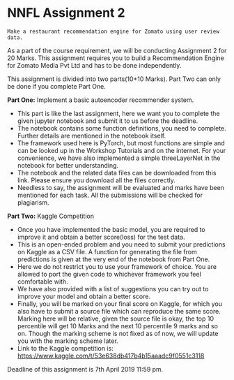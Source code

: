 # NNFL Assignment 2

    Make a restaurant recommendation engine for Zomato using user review data.

As a part of the course requirement, we will be conducting Assignment 2 for 20 Marks. This assignment requires you to build a Recommendation Engine for Zomato Media Pvt Ltd and has to be done independently.

This assignment is divided into two parts(10+10 Marks). Part Two can only be done if you complete Part One.

**Part One:** Implement a basic autoencoder recommender system.
- This part is like the last assignment, here we want you to complete the given jupyter notebook and submit it to us before the deadline.
- The notebook contains some function definitions, you need to complete. Further details are mentioned in the notebook itself. 
- The framework used here is PyTorch, but most functions are simple and can be looked up in the Workshop Tutorials and on the internet. For your convenience, we have also implemented a simple threeLayerNet in the notebook for better understanding.
- The notebook and the related data files can be downloaded from this link. Please ensure you download all the files correctly.
- Needless to say, the assignment will be evaluated and marks have been mentioned for each task. All the submissions will be checked for plagiarism.

**Part Two:** Kaggle Competition
- Once you have implemented the basic model, you are required to improve it and obtain a better score(loss) for the test data.
- This is an open-ended problem and you need to submit your predictions on Kaggle as a CSV file. A function for generating the file from predictions is given at the very end of the notebook from Part One.
- Here we do not restrict you to use your framework of choice. You are allowed to port the given code to whichever framework you feel comfortable with.
- We have also provided with a list of suggestions you can try out to improve your model and obtain a better score.
- Finally, you will be marked on your final score on Kaggle, for which you also have to submit a source file which can reproduce the same score. Marking here will be relative, given the source file is okay, the top 10 percentile will get 10 Marks and the next 10 percentile 9 marks and so on. Though the marking scheme is not fixed as of now, we will update you with the marking scheme later.
- Link to the Kaggle competition is: https://www.kaggle.com/t/53e638db417b4b15aaadc9f0551c3118

Deadline of this assignment is 7th April 2019 11:59 pm.
